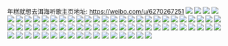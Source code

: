 年糕就想去洱海听歌主页地址: https://weibo.com/u/6270267251 
![](https://wx4.sinaimg.cn/mw2000/006QloWLgy1h9f2r41opaj32c0340u0x.jpg) 
![](https://wx4.sinaimg.cn/mw2000/006QloWLgy1h9f2r1in6sj32c0340e81.jpg) 
![](https://wx4.sinaimg.cn/mw2000/006QloWLgy1h9f2r019s5j32c0340hdt.jpg) 
![](https://wx4.sinaimg.cn/mw2000/006QloWLly1h9euieqj7jj30wi0riwgk.jpg) 
![](https://wx4.sinaimg.cn/mw2000/006QloWLly1h9euif1vu2j30u01ghdjo.jpg) 
![](https://wx4.sinaimg.cn/mw2000/006QloWLgy1h9e7xxop4bj30wi0qm7cl.jpg) 
![](https://wx4.sinaimg.cn/mw2000/006QloWLly1h9bk9lmlpnj30wi0wiq6s.jpg) 
![](https://wx4.sinaimg.cn/mw2000/006QloWLly1h9agq7u8j9j30u0140jxo.jpg) 
![](https://wx4.sinaimg.cn/mw2000/006QloWLly1h9agbgnzmmj30u00u00yl.jpg) 
![](https://wx4.sinaimg.cn/mw2000/006QloWLly1h93jt3z4e3j30u00u041p.jpg) 
![](https://wx4.sinaimg.cn/mw2000/006QloWLly1h920oo4numj30s00dijrx.jpg) 
![](https://wx4.sinaimg.cn/mw2000/006QloWLly1h8zzqk780mj30f407qmyc.jpg) 
![](https://wx4.sinaimg.cn/mw2000/006QloWLly1h8sajccu9jj30u01nydmq.jpg) 
![](https://wx4.sinaimg.cn/mw2000/006QloWLly1h8sajc5q1bj30u015f799.jpg) 
![](https://wx4.sinaimg.cn/mw2000/006QloWLly1h8sajci9dxj30u00u0djn.jpg) 
![](https://wx4.sinaimg.cn/mw2000/006QloWLly1h8sajcpvtbj30u01lydsd.jpg) 
![](https://wx4.sinaimg.cn/mw2000/006QloWLly1h8sa7t7dznj30sg1ekgop.jpg) 
![](https://wx4.sinaimg.cn/mw2000/006QloWLly1h8sa7sqcvpj30u00mi40h.jpg) 
![](https://wx4.sinaimg.cn/mw2000/006QloWLly1h8sa8gdc8fj30u00u0afz.jpg) 
![](https://wx4.sinaimg.cn/mw2000/006QloWLly1h8sa7u1hh8j30u01hc49o.jpg) 
![](https://wx4.sinaimg.cn/mw2000/006QloWLly1h8sa88aj3tj30u01syk29.jpg) 
![](https://wx4.sinaimg.cn/mw2000/006QloWLly1h8sa8fu72zj30u01sygsj.jpg) 
![](https://wx4.sinaimg.cn/mw2000/006QloWLly1h8sa8guwz2j30u01hc48v.jpg) 
![](https://wx4.sinaimg.cn/mw2000/006QloWLly1h8sa8ifkmsj31400u0jt4.jpg) 
![](https://wx4.sinaimg.cn/mw2000/006QloWLly1h8ilamnpupj323u35s1kx.jpg) 
![](https://wx4.sinaimg.cn/mw2000/006QloWLly1h8ilao33whj323u35snlf.jpg) 
![](https://wx4.sinaimg.cn/mw2000/006QloWLly1h8ilfig0iij30lu0z9acz.jpg) 
![](https://wx4.sinaimg.cn/mw2000/006QloWLly1h8ilar5nmcj30wi16vwsu.jpg) 
![](https://wx4.sinaimg.cn/mw2000/006QloWLgy1h8il8jxosfj30wi17c0wo.jpg) 
![](https://wx4.sinaimg.cn/mw2000/006QloWLgy1h7vrgcz11oj30wi0hvwht.jpg) 
![](https://wx4.sinaimg.cn/mw2000/006QloWLgy1h7nqhfq0tzj32c0340b2b.jpg) 
![](https://wx4.sinaimg.cn/mw2000/006QloWLgy1h7nqhkpwddj32c0340e83.jpg) 
![](https://wx4.sinaimg.cn/mw2000/006QloWLgy1h7nqhihd1mj30wi0odgn8.jpg) 
![](https://wx4.sinaimg.cn/mw2000/006QloWLgy1h7nqhlgmbbj30u00r5aet.jpg) 
![](https://wx4.sinaimg.cn/mw2000/006QloWLgy1h7nqhgl740j30w016xwxc.jpg) 
![](https://wx4.sinaimg.cn/mw2000/006QloWLgy1h7mdgt2dftj30wi1bgteq.jpg) 
![](https://wx4.sinaimg.cn/mw2000/006QloWLly1h7fis0w2ipj32c03401l0.jpg) 
![](https://wx4.sinaimg.cn/mw2000/006QloWLly1h7fisbwxe1j32c0340kjn.jpg) 
![](https://wx4.sinaimg.cn/mw2000/006QloWLly1h7fis59qg0j326g2wlkjo.jpg) 
![](https://wx4.sinaimg.cn/mw2000/006QloWLly1h7fis7bvasj32c03407wm.jpg) 
![](https://wx4.sinaimg.cn/mw2000/006QloWLly1h7fis2wn5uj31md33zqv7.jpg) 
![](https://wx4.sinaimg.cn/mw2000/006QloWLly1h7fis3wlkxj322e22ehdu.jpg) 
![](https://wx4.sinaimg.cn/mw2000/006QloWLly1h7fis91rvnj33402c0u0z.jpg) 
![](https://wx4.sinaimg.cn/mw2000/006QloWLly1h7fisacxgaj33402c0kjn.jpg) 
![](https://wx4.sinaimg.cn/mw2000/006QloWLly1h7fisdfj8yj32c0340npf.jpg) 
![](https://wx4.sinaimg.cn/mw2000/006QloWLly1h6vpfx55k5j30u01syadx.jpg) 
![](https://wx4.sinaimg.cn/mw2000/006QloWLly1h6vbnm0ztdj30wi0fbdh6.jpg) 
![](https://wx4.sinaimg.cn/mw2000/006QloWLly1h6vbnma6qwj30r908d0t5.jpg) 
![](https://wx4.sinaimg.cn/mw2000/006QloWLly1h6tfcmkwprj30u01hcgta.jpg) 
![](https://wx4.sinaimg.cn/mw2000/006QloWLly1h43cb73rezj31ei1ei4b1.jpg) 
![](https://wx4.sinaimg.cn/mw2000/006QloWLly1h43cbe4lcyj32c0340x6p.jpg) 
![](https://wx4.sinaimg.cn/mw2000/006QloWLly1h421ed9yr0j32c02c0x6p.jpg) 
![](https://wx4.sinaimg.cn/mw2000/006QloWLly1h421ee63xtj30sg1kv12q.jpg) 
![](https://wx4.sinaimg.cn/mw2000/006QloWLly1h421eg74j9j32c02d04qq.jpg) 
![](https://wx4.sinaimg.cn/mw2000/006QloWLly1h421ewme2rj30wi0wigy0.jpg) 
![](https://wx4.sinaimg.cn/mw2000/006QloWLly1gqv3kw1ffbj31hs1hsx08.jpg) 
![](https://wx4.sinaimg.cn/mw2000/006QloWLly1gqv3kwye7sj31hs1hse08.jpg) 
![](https://wx4.sinaimg.cn/mw2000/006QloWLly1gqv3kzdoypj31hs1hs4qp.jpg) 
![](https://wx4.sinaimg.cn/mw2000/006QloWLly1gqv3kxj8cyj31fp1fpk6c.jpg) 
![](https://wx4.sinaimg.cn/mw2000/006QloWLly1gquwuxcb75j31400u042c.jpg) 
![](https://wx4.sinaimg.cn/mw2000/006QloWLly1gp3fnrtomcj32o02o0u0z.jpg) 
![](https://wx4.sinaimg.cn/mw2000/006QloWLly1gp3fnuphicj32o02o07wi.jpg) 
![](https://wx4.sinaimg.cn/mw2000/006QloWLly1gp3fnwjbabj32j42j4x6p.jpg) 
![](https://wx4.sinaimg.cn/mw2000/006QloWLly1gp3fnypwswj326t26thdt.jpg) 
![](https://wx4.sinaimg.cn/mw2000/006QloWLly1gp3fo0b1iuj32o02o0x6p.jpg) 
![](https://wx4.sinaimg.cn/mw2000/006QloWLly1gp3fo1ebxwj326k16gqr7.jpg) 
![](https://wx4.sinaimg.cn/mw2000/006QloWLly1gp3fo2hyh0j30z61vy1kx.jpg) 
![](https://wx4.sinaimg.cn/mw2000/006QloWLly1gp3fo3untvj31li29i1ky.jpg) 
![](https://wx4.sinaimg.cn/mw2000/006QloWLly1gp3fo5ydmzj31pp2fb4qq.jpg) 
![](https://wx4.sinaimg.cn/mw2000/006QloWLly1goqwqv1200j315o12ikjc.jpg) 
![](https://wx4.sinaimg.cn/mw2000/006QloWLly1goqwqvr0m9j315o24ze81.jpg) 
